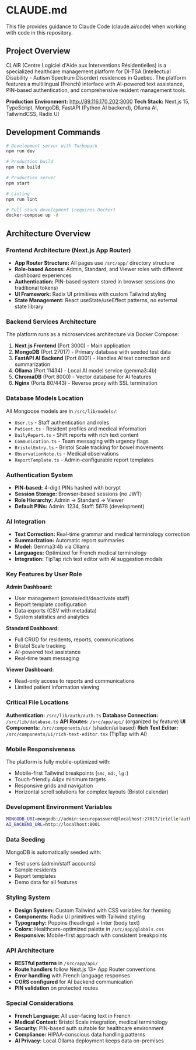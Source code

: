# CLAUDE.md

This file provides guidance to Claude Code (claude.ai/code) when working with code in this repository.

## Project Overview

CLAIR (Centre Logiciel d'Aide aux Interventions Résidentielles) is a specialized healthcare management platform for DI-TSA (Intellectual Disability - Autism Spectrum Disorder) residences in Quebec. The platform features a multilingual (French) interface with AI-powered text assistance, PIN-based authentication, and comprehensive resident management tools.

**Production Environment:** http://89.116.170.202:3000
**Tech Stack:** Next.js 15, TypeScript, MongoDB, FastAPI (Python AI backend), Ollama AI, TailwindCSS, Radix UI

## Development Commands

```bash
# Development server with Turbopack
npm run dev

# Production build
npm run build

# Production server
npm start

# Linting
npm run lint

# Full stack development (requires Docker)
docker-compose up -d
```

## Architecture Overview

### Frontend Architecture (Next.js App Router)
- **App Router Structure:** All pages use `/src/app/` directory structure
- **Role-based Access:** Admin, Standard, and Viewer roles with different dashboard experiences
- **Authentication:** PIN-based system stored in browser sessions (no traditional tokens)
- **UI Framework:** Radix UI primitives with custom Tailwind styling
- **State Management:** React useState/useEffect patterns, no external state library

### Backend Services Architecture
The platform runs as a microservices architecture via Docker Compose:

1. **Next.js Frontend** (Port 3000) - Main application
2. **MongoDB** (Port 27017) - Primary database with seeded test data
3. **FastAPI AI Backend** (Port 8001) - Handles AI text correction and summarization
4. **Ollama** (Port 11434) - Local AI model service (gemma3:4b)
5. **ChromaDB** (Port 8000) - Vector database for AI features
6. **Nginx** (Ports 80/443) - Reverse proxy with SSL termination

### Database Models Location
All Mongoose models are in `/src/lib/models/`:
- `User.ts` - Staff authentication and roles
- `Patient.ts` - Resident profiles and medical information
- `DailyReport.ts` - Shift reports with rich text content
- `Communication.ts` - Team messaging with urgency flags
- `BristolEntry.ts` - Bristol Scale tracking for bowel movements
- `ObservationNote.ts` - Medical observations
- `ReportTemplate.ts` - Admin-configurable report templates

### Authentication System
- **PIN-based:** 4-digit PINs hashed with bcrypt
- **Session Storage:** Browser-based sessions (no JWT)
- **Role Hierarchy:** Admin → Standard → Viewer
- **Default PINs:** Admin: 1234, Staff: 5678 (development)

### AI Integration
- **Text Correction:** Real-time grammar and medical terminology correction
- **Summarization:** Automatic report summaries
- **Model:** Gemma3:4b via Ollama
- **Languages:** Optimized for French medical terminology
- **Integration:** TipTap rich text editor with AI suggestion modals

### Key Features by User Role

**Admin Dashboard:**
- User management (create/edit/deactivate staff)
- Report template configuration
- Data exports (CSV with metadata)
- System statistics and analytics

**Standard Dashboard:**
- Full CRUD for residents, reports, communications
- Bristol Scale tracking
- AI-powered text assistance
- Real-time team messaging

**Viewer Dashboard:**
- Read-only access to reports and communications
- Limited patient information viewing

### Critical File Locations

**Authentication:** `/src/lib/auth/auth.ts`
**Database Connection:** `/src/lib/database.ts`
**API Routes:** `/src/app/api/` (organized by feature)
**UI Components:** `/src/components/ui/` (shadcn/ui based)
**Rich Text Editor:** `/src/components/ui/rich-text-editor.tsx` (TipTap with AI)

### Mobile Responsiveness
The platform is fully mobile-optimized with:
- Mobile-first Tailwind breakpoints (`sm:`, `md:`, `lg:`)
- Touch-friendly 44px minimum targets
- Responsive grids and navigation
- Horizontal scroll solutions for complex layouts (Bristol calendar)

### Development Environment Variables
```bash
MONGODB_URI=mongodb://admin:securepassword@localhost:27017/irielle?authSource=admin
AI_BACKEND_URL=http://localhost:8001
```

### Data Seeding
MongoDB is automatically seeded with:
- Test users (admin/staff accounts)
- Sample residents
- Report templates
- Demo data for all features

### Styling System
- **Design System:** Custom Tailwind with CSS variables for theming
- **Components:** Radix UI primitives with Tailwind styling
- **Typography:** Poppins (headings) + Inter (body text)
- **Colors:** Healthcare-optimized palette in `/src/app/globals.css`
- **Responsive:** Mobile-first approach with consistent breakpoints

### API Architecture
- **RESTful patterns** in `/src/app/api/`
- **Route handlers** follow Next.js 13+ App Router conventions
- **Error handling** with French language responses
- **CORS configured** for AI backend communication
- **PIN validation** on protected routes

### Special Considerations
- **French Language:** All user-facing text in French
- **Medical Context:** Bristol Scale integration, medical terminology
- **Security:** PIN-based auth suitable for healthcare environment
- **Compliance:** HIPAA-conscious data handling patterns
- **AI Privacy:** Local Ollama deployment keeps data on-premises